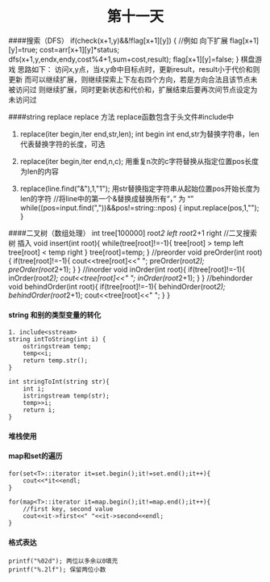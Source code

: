 <center><h1>第十一天</h1></center>

####搜索（DFS）
    if(check(x+1,y)&&!flag[x+1][y]) {
        //例如 向下扩展
		flag[x+1][y]=true;
		cost=arr[x+1][y]*status;
		dfs(x+1,y,endx,endy,cost%4+1,sum+cost,result);
		flag[x+1][y]=false;
	}
棋盘游戏
思路如下：
访问x,y点，当x,y命中目标点时，更新result，result小于代价和则更新
而可以继续扩展，则继续探索上下左右四个方向，若是方向合法且该节点未被访问过
则继续扩展，同时更新状态和代价和，扩展结束后要再次间节点设定为未访问过


####string replace
replace 方法
replace函数包含于头文件#include<string>中
1. replace(iter begin,iter end,str,len);
    int begin  int end,str为替换字符串，len代表替换字符的长度，可选
2. replace(iter begin,iter end,n,c);
    用重复n次的c字符替换从指定位置pos长度为len的内容 
    
3. replace(line.find("&"),1,"1");
    用str替换指定字符串从起始位置pos开始长度为len的字符
    //将line中的第一个&替换成替换所有“，” 为 “”
	while((pos=input.find(","))&&pos!=string::npos) {
			input.replace(pos,1,"");
		}

####二叉树（数组处理）
    int tree[100000]
    root*2 left
    root*2+1 right
    //二叉搜索树 插入
    void insert(int root){
        while(tree[root]!=-1){
            tree[root] > temp left
            tree[root] < temp right
        }
        tree[root]=temp;
    }
    //preorder
    void preOrder(int root){
	    if(tree[root]!=-1){
		cout<<tree[root]<<" ";
		preOrder(root*2);
		preOrder(root*2+1);
	    }
    }
    //inorder
    void inOrder(int root){
	    if(tree[root]!=-1){
		    inOrder(root*2);
		    cout<<tree[root]<<" ";
		    inOrder(root*2+1);
	    }
    }
    //behindorder
    void behindOrder(int root){
	    if(tree[root]!=-1){
		    behindOrder(root*2);
		    behindOrder(root*2+1);
		    cout<<tree[root]<<" ";
	    }
    }

#### string 和别的类型变量的转化
    1. include<sstream>
    string intToString(int i) {
	    ostringstream temp;
	    temp<<i;
	    return temp.str();
    }

    int stringToInt(string str){
        int i;
        istringstream temp(str);
        temp>>i;
        return i;
    }

#### 堆栈使用

#### map和set的遍历
    for(set<T>::iterator it=set.begin();it!=set.end();it++){
        cout<<*it<<endl;
    }

    for(map<T>::iterator it=map.begin();it!=map.end();it++){
        //first key, second value
        cout<<it->first<<" "<<it->second<<endl;
    }

#### 格式表达
    
    printf("%02d"); 两位以多余以0填充
    printf("%.2lf"); 保留两位小数




